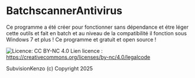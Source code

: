 # BatchscannerAntivirus
Ce programme a été créer pour fonctionner sans dépendance et étre léger cette outils et fait en batch et au niveau de la compatibilité il fonction sous Windows 7 et plus !
Ce programme et gratuit et open source !

![Licence: CC BY-NC 4.0](https://img.shields.io/badge/Licence-CC%20BY--NC%204.0-lightgrey)
Lien licence : https://creativecommons.org/licenses/by-nc/4.0/legalcode

SubvisionKenzo (c) Copyright 2025
